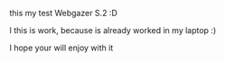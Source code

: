 this my  test Webgazer S.2 :D

I this is work, because is already worked in my laptop :)

I hope your will enjoy with it

  
